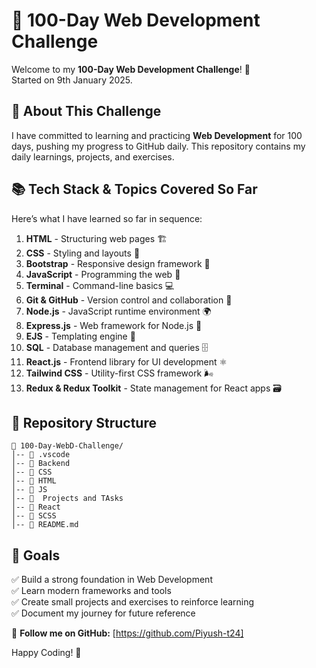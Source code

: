 
# 🚀 100-Day Web Development Challenge

Welcome to my **100-Day Web Development Challenge**! 🎯  
Started on 9th January 2025.

## 📌 About This Challenge
I have committed to learning and practicing **Web Development** for 100 days, pushing my progress to GitHub daily. This repository contains my daily learnings, projects, and exercises.

## 📚 Tech Stack & Topics Covered So Far
Here’s what I have learned so far in sequence:

1. **HTML** - Structuring web pages 🏗️
2. **CSS** - Styling and layouts 🎨
3. **Bootstrap** - Responsive design framework 📱
4. **JavaScript** - Programming the web 🧠
5. **Terminal** - Command-line basics 💻
6. **Git & GitHub** - Version control and collaboration 🔄
7. **Node.js** - JavaScript runtime environment 🌍
8. **Express.js** - Web framework for Node.js 🚀
9. **EJS** - Templating engine 📝
10. **SQL** - Database management and queries 🗄️
11. **React.js** - Frontend library for UI development ⚛️
12. **Tailwind CSS** - Utility-first CSS framework 🌬️
13. **Redux & Redux Toolkit** - State management for React apps 🗃️

## 📂 Repository Structure
```
📁 100-Day-WebD-Challenge/
│-- 📂 .vscode                     
│-- 📂 Backend  
│-- 📂 CSS
│-- 📂 HTML  
│-- 📂 JS 
│-- 📂  Projects and TAsks 
│-- 📂 React  
│-- 📂 SCSS  
│-- 📜 README.md  
```

## 🎯 Goals
✅ Build a strong foundation in Web Development  
✅ Learn modern frameworks and tools  
✅ Create small projects and exercises to reinforce learning  
✅ Document my journey for future reference  


📌 **Follow me on GitHub:** [https://github.com/Piyush-t24]

Happy Coding! 🚀
